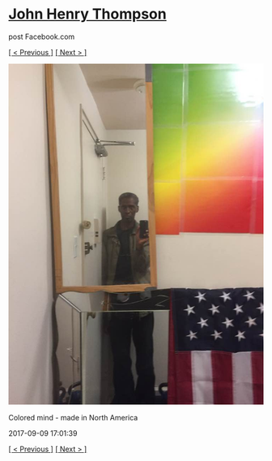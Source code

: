 # [John Henry Thompson](../README.md)
post Facebook.com

[[ < Previous ]](2017-09-11-4.md) [[ Next > ]](2017-09-09-3.md)

[![](../media/2017-09-09/Timeline-Photos-Colored-mind-made-in-North-America.jpg)](../README.md)

Colored mind - made in North America

2017-09-09 17:01:39

[[ < Previous ]](2017-09-11-4.md) [[ Next > ]](2017-09-09-3.md)